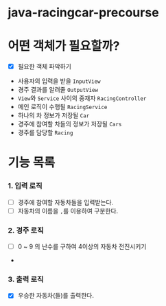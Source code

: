 # java-racingcar-precourse

# 어떤 객체가 필요할까?
- [x] 필요한 객체 파악하기
- 사용자의 입력을 받을 `InputView`
- 경주 결과를 알려줄 `OutputView`
- `View`와 `Service` 사이의 중재자 `RacingController`
- 메인 로직이 수행될 `RacingService`
- 하나의 차 정보가 저장될 `Car`
- 경주에 참여할 차들의 정보가 저장될 `Cars`
- 경주를 담당할 `Racing`

# 기능 목록

### 1. 입력 로직
- [ ] 경주에 참여할 자동차들을 입력받는다.
- [ ] 자동차의 이름을 `,`를 이용하여 구분한다.

### 2. 경주 로직
- [ ] 0 ~ 9 의 난수를 구하여 4이상의 자동차 전진시키기
- 
### 3. 출력 로직
- [x] 우승한 자동차(들)를 출력한다.
